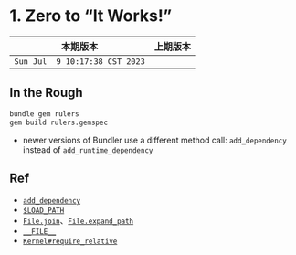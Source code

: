 # 1. Zero to “It Works!”

|本期版本|上期版本
|:---:|:---:
`Sun Jul  9 10:17:38 CST 2023` | 

## In the Rough

```bash
bundle gem rulers
gem build rulers.gemspec
```

* newer versions of Bundler use a different method call: `add_dependency` instead of `add_runtime_dependency`


## Ref


* [`add_dependency`](https://ruby-doc.org/3.1.4/stdlibs/rubygems/Gem/Specification.html#method-i-add_dependency)
* [`$LOAD_PATH`](https://ruby-doc.org/3.1.4/globals_rdoc.html)
* [`File.join`](https://ruby-doc.org/3.1.4/File.html#method-c-join)、[`File.expand_path`](https://ruby-doc.org/3.1.4/File.html#method-c-expand_path)
* [`__FILE__`](https://ruby-doc.org/3.1.4/keywords_rdoc.html)
* [`Kernel#require_relative`](https://ruby-doc.org/3.1.4/Kernel.html#method-i-require_relative)
